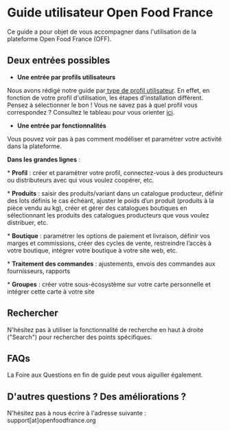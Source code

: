 # Guide utilisateur Open Food France

Ce guide a pour objet de vous accompagner dans l'utilisation de la plateforme Open Food France \(OFF\).

## Deux entrées possibles

* **Une entrée par profils utilisateurs**

Nous avons rédigé notre guide par[ type de profil utilisateur](https://ofnuserguidefr.gitbook.io/guide-utilisateur-open-food-france/les-differents-profils-utilisateurs). En effet, en fonction de votre profil d'utilisation, les étapes d'installation diffèrent. Pensez à sélectionner le bon ! Vous ne savez pas à quel profil vous correspondez ? Consultez le tableau pour vous orienter [ici](les-differents-profils-utilisateurs/).

* **Une entrée par fonctionnalités**

Vous pouvez voir pas à pas comment modéliser et paramétrer votre activité dans la plateforme.

**Dans les grandes lignes** :

\* **Profil** : créer et paramétrer votre profil, connectez-vous à des producteurs ou distributeurs avec qui vous voulez coopérer, etc.  
     
\* **Produits** : saisir des produits/variant dans un catalogue producteur, définir des lots définis le cas échéant, ajuster le poids d’un produit \(produits à la pièce vendu au kg\), créer et gérer des catalogues boutiques en sélectionnant les produits des catalogues producteurs que vous voulez distribuer, etc.

\* **Boutique** : paramétrer les options de paiement et livraison, définir vos marges et commissions, créer des cycles de vente, restreindre l’accès à votre boutique, intégrer votre boutique à votre site web, etc.

\* **Traitement des commandes** : ajustements, envois des commandes aux fournisseurs, rapports

  
\* **Groupes** : créer votre sous-écosystème sur votre carte personnelle et intégrer cette carte à votre site

## Rechercher

N'hésitez pas à utiliser la fonctionnalité de recherche en haut à droite \("Search"\) pour rechercher des points spécifiques.

## FAQs

La Foire aux Questions en fin de guide peut vous aiguiller également.

## D'autres questions ? Des améliorations ?

N'hésitez pas à nous écrire à l'adresse suivante : support\[at\]openfoodfrance.org


